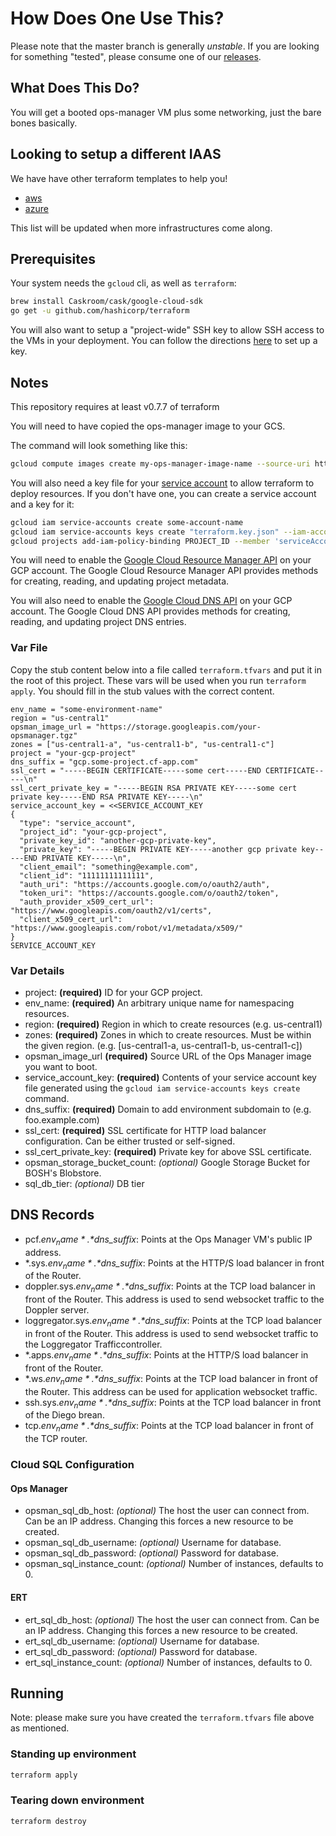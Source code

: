 # How Does One Use This?

Please note that the master branch is generally *unstable*. If you are looking for something
"tested", please consume one of our [releases](https://github.com/pivotal-cf/terraforming-gcp/releases).

## What Does This Do?

You will get a booted ops-manager VM plus some networking, just the bare bones basically.

## Looking to setup a different IAAS

We have have other terraform templates to help you!

- [aws](https://github.com/pivotal-cf/terraforming-aws)
- [azure](https://github.com/pivotal-cf/terraforming-azure)

This list will be updated when more infrastructures come along.

## Prerequisites

Your system needs the `gcloud` cli, as well as `terraform`:

```bash
brew install Caskroom/cask/google-cloud-sdk
go get -u github.com/hashicorp/terraform
```

You will also want to setup a "project-wide" SSH key to allow SSH access to the VMs in your deployment.
You can follow the directions [here](https://cloud.google.com/compute/docs/instances/adding-removing-ssh-keys#sshkeys) to set up a key.

## Notes

This repository requires at least v0.7.7 of terraform

You will need to have copied the ops-manager image to your GCS.

The command will look something like this:

```bash
gcloud compute images create my-ops-manager-image-name --source-uri https://remote.location.of.ops-manager
```

You will also need a key file for your [service account](https://cloud.google.com/iam/docs/service-accounts)
to allow terraform to deploy resources. If you don't have one, you can create a service account and a key for it:

```bash
gcloud iam service-accounts create some-account-name
gcloud iam service-accounts keys create "terraform.key.json" --iam-account "some-account-name@yourproject.iam.gserviceaccount.com"
gcloud projects add-iam-policy-binding PROJECT_ID --member 'serviceAccount:some-account-name@PROJECT_ID.iam.gserviceaccount.com' --role 'roles/editor'
```

You will need to enable the [Google Cloud Resource Manager API](https://console.developers.google.com/apis/api/cloudresourcemanager.googleapis.com/)
on your GCP account.  The Google Cloud Resource Manager API provides methods for creating, reading, and updating project metadata.

You will also need to enable the [Google Cloud DNS API](https://console.developers.google.com/apis/api/dns/overview)
on your GCP account.  The Google Cloud DNS API provides methods for creating, reading, and updating project DNS entries.

### Var File

Copy the stub content below into a file called `terraform.tfvars` and put it in the root of this project.
These vars will be used when you run `terraform  apply`. You should fill in the stub values with the correct content.

```hcl
env_name = "some-environment-name"
region = "us-central1"
opsman_image_url = "https://storage.googleapis.com/your-opsmanager.tgz"
zones = ["us-central1-a", "us-central1-b", "us-central1-c"]
project = "your-gcp-project"
dns_suffix = "gcp.some-project.cf-app.com"
ssl_cert = "-----BEGIN CERTIFICATE-----some cert-----END CERTIFICATE-----\n"
ssl_cert_private_key = "-----BEGIN RSA PRIVATE KEY-----some cert private key-----END RSA PRIVATE KEY-----\n"
service_account_key = <<SERVICE_ACCOUNT_KEY
{
  "type": "service_account",
  "project_id": "your-gcp-project",
  "private_key_id": "another-gcp-private-key",
  "private_key": "-----BEGIN PRIVATE KEY-----another gcp private key-----END PRIVATE KEY-----\n",
  "client_email": "something@example.com",
  "client_id": "11111111111111",
  "auth_uri": "https://accounts.google.com/o/oauth2/auth",
  "token_uri": "https://accounts.google.com/o/oauth2/token",
  "auth_provider_x509_cert_url": "https://www.googleapis.com/oauth2/v1/certs",
  "client_x509_cert_url": "https://www.googleapis.com/robot/v1/metadata/x509/"
}
SERVICE_ACCOUNT_KEY
```

### Var Details

- project: **(required)** ID for your GCP project.
- env_name: **(required)** An arbitrary unique name for namespacing resources.
- region: **(required)** Region in which to create resources (e.g. us-central1)
- zones: **(required)** Zones in which to create resources. Must be within the given region. (e.g. [us-central1-a, us-central1-b, us-central1-c])
- opsman_image_url **(required)** Source URL of the Ops Manager image you want to boot.
- service_account_key: **(required)** Contents of your service account key file generated using the `gcloud iam service-accounts keys create` command.
- dns_suffix: **(required)** Domain to add environment subdomain to (e.g. foo.example.com)
- ssl_cert: **(required)** SSL certificate for HTTP load balancer configuration. Can be either trusted or self-signed.
- ssl_cert_private_key:  **(required)** Private key for above SSL certificate.
- opsman_storage_bucket_count: *(optional)* Google Storage Bucket for BOSH's Blobstore.
- sql_db_tier: *(optional)* DB tier

## DNS Records

- pcf.*$env_name*.*$dns_suffix*: Points at the Ops Manager VM's public IP address.
- \*.sys.*$env_name*.*$dns_suffix*: Points at the HTTP/S load balancer in front of the Router.
- doppler.sys.*$env_name*.*$dns_suffix*: Points at the TCP load balancer in front of the Router. This address is used to send websocket traffic to the Doppler server.
- loggregator.sys.*$env_name*.*$dns_suffix*: Points at the TCP load balancer in front of the Router. This address is used to send websocket traffic to the Loggregator Trafficcontroller.
- \*.apps.*$env_name*.*$dns_suffix*: Points at the HTTP/S load balancer in front of the Router.
- \*.ws.*$env_name*.*$dns_suffix*: Points at the TCP load balancer in front of the Router. This address can be used for application websocket traffic.
- ssh.sys.*$env_name*.*$dns_suffix*: Points at the TCP load balancer in front of the Diego brean.
- tcp.*$env_name*.*$dns_suffix*: Points at the TCP load balancer in front of the TCP router.

### Cloud SQL Configuration

#### Ops Manager
- opsman_sql_db_host: *(optional)* The host the user can connect from. Can be an IP address. Changing this forces a new resource to be created.
- opsman_sql_db_username: *(optional)* Username for database.
- opsman_sql_db_password: *(optional)* Password for database.
- opsman_sql_instance_count: *(optional)* Number of instances, defaults to 0.

#### ERT
- ert_sql_db_host: *(optional)* The host the user can connect from. Can be an IP address. Changing this forces a new resource to be created.
- ert_sql_db_username: *(optional)* Username for database.
- ert_sql_db_password: *(optional)* Password for database.
- ert_sql_instance_count: *(optional)* Number of instances, defaults to 0.

## Running

Note: please make sure you have created the `terraform.tfvars` file above as mentioned.

### Standing up environment

```bash
terraform apply
```

### Tearing down environment

```bash
terraform destroy
```
